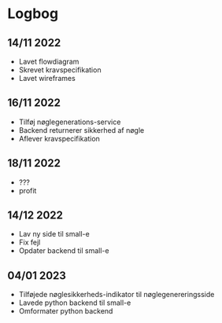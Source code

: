 # Logbog

## 14/11 2022
* Lavet flowdiagram
* Skrevet kravspecifikation
* Lavet wireframes


## 16/11 2022
* Tilføj nøglegenerations-service
* Backend returnerer sikkerhed af nøgle
* Aflever kravspecifikation


## 18/11 2022
* ???
* profit


## 14/12 2022
* Lav ny side til small-e
* Fix fejl
* Opdater backend til small-e


## 04/01 2023
* Tilføjede nøglesikkerheds-indikator til nøglegenereringsside
* Lavede python backend til small-e
* Omformater python backend

